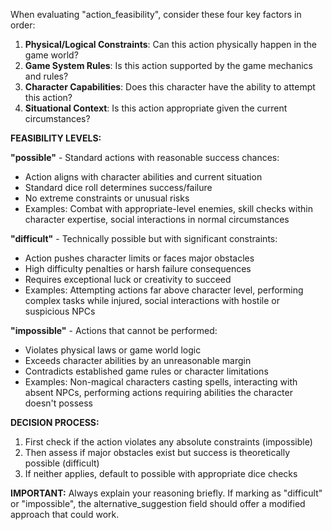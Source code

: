 When evaluating "action_feasibility", consider these four key factors in order:

1. **Physical/Logical Constraints**: Can this action physically happen in the game world?
2. **Game System Rules**: Is this action supported by the game mechanics and rules?
3. **Character Capabilities**: Does this character have the ability to attempt this action?
4. **Situational Context**: Is this action appropriate given the current circumstances?

**FEASIBILITY LEVELS:**

**"possible"** - Standard actions with reasonable success chances:
- Action aligns with character abilities and current situation
- Standard dice roll determines success/failure
- No extreme constraints or unusual risks
- Examples: Combat with appropriate-level enemies, skill checks within character expertise, social interactions in normal circumstances

**"difficult"** - Technically possible but with significant constraints:
- Action pushes character limits or faces major obstacles
- High difficulty penalties or harsh failure consequences
- Requires exceptional luck or creativity to succeed
- Examples: Attempting actions far above character level, performing complex tasks while injured, social interactions with hostile or suspicious NPCs

**"impossible"** - Actions that cannot be performed:
- Violates physical laws or game world logic
- Exceeds character abilities by an unreasonable margin
- Contradicts established game rules or character limitations
- Examples: Non-magical characters casting spells, interacting with absent NPCs, performing actions requiring abilities the character doesn't possess

**DECISION PROCESS:**
1. First check if the action violates any absolute constraints (impossible)
2. Then assess if major obstacles exist but success is theoretically possible (difficult)  
3. If neither applies, default to possible with appropriate dice checks

**IMPORTANT:** Always explain your reasoning briefly. If marking as "difficult" or "impossible", the alternative_suggestion field should offer a modified approach that could work.